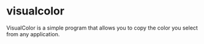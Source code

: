 # visualcolor
VisualColor is a simple program that allows you to copy the color you select from any application.
